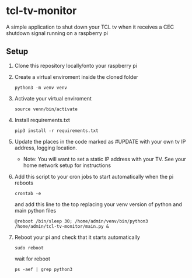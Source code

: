 # tcl-tv-monitor
A simple application to shut down your TCL tv when it receives a CEC shutdown signal running on a raspberry pi

## Setup
1. Clone this repository locally/onto your raspberry pi
2. Create a virtual enviroment inside the cloned folder

    `python3 -m venv venv`
3. Activate your virtual enviroment

    `source venn/bin/activate`

4. Install requirements.txt

    `pip3 install -r requirements.txt`

5. Update the places in the code marked as #UPDATE with your own tv IP address, logging location.
    - Note: You will want to set a static IP address with your TV. See your home network setup for instructions
6. Add this script to your cron jobs to start automatically when the pi reboots

    `crontab -e`

    and add this line to the top replacing your venv version of python and main python files

    `@reboot /bin/sleep 30; /home/admin/venv/bin/python3 /home/admin/tcl-tv-monitor/main.py &`
7. Reboot your pi and check that it starts automatically

    `sudo reboot`

    wait for reboot

    `ps -aef | grep python3`


